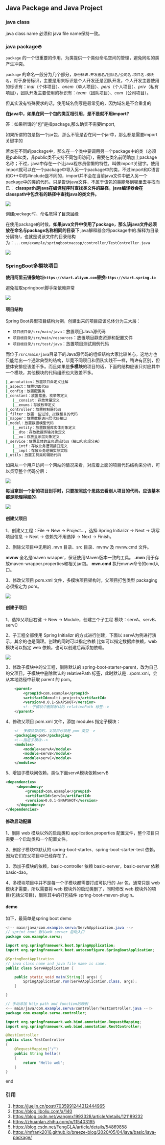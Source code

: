 ## Java Package and Java Project

### java class

java class name 必须和 java file name保持一致。



### java package:fire:

`package` 的一个很重要的作用，为类提供一个类似命名空间的管理，避免同名的类产生冲突。

`package` 的命名一般分为几个部分，`身份标识.开发者名/团队名/公司名.项目名.模块名`，对于身份标识，主要是用来标识是个人开发还是团队开发，个人开发主要使用的标识有：*indi*（个体项目）、*onem*（单人项目）、*pers*（个人项目）、*priv*（私有项目），团队开发主要使用的标识有：*team*（团队项目）、*com*（公司项目）。

但其实没有特殊要求的话，使用域名倒写是最常见的，因为域名是不会重复的

**在java中，如果在同一个包的类互相引用，是不是就不用import?**

答：如果所谓的"包"是指package,那么确实不需要import,

​    如果所谓的包是指一个jar包，那么不管是否在同一个jar中，那么都是需要import关键字的

若类在不同的package中，那么在一个类中要调用另一个package中的类（必须是public类，非public类不支持不同包间访问），需要在类名前明确加上package名称；不过，java中存在一个让java程序员偷懒的特性，叫做import关键字。使用import就可以在一个package中导入另一个package中的类，不过import和C语言和C++中的#include是不同的，import并不会在当前java文件中嵌入另一个package中的类的代码，只是告诉java文件，不属于该包的类能够到哪里去寻找而已：
**classpath是java在编译程序时查找类文件的路径，java编译器会在classpath中包含有的路径中查找java的类文件。**

![](https://image-1300760561.cos.ap-beijing.myqcloud.com/bgyq-blog/java-package-name.jpg)

创建package时，命名觉得了目录层级

在使用package的时候，**如果java文件中使用了package，那么该java文件必须放在命名与package名称相同的目录下**
java解释器会将package中的.解释为目录分隔符/，也就是说该文件的目录结构为：`...com/example/springbootnacosp/controller/TestController.java`

![](https://image-1300760561.cos.ap-beijing.myqcloud.com/bgyq-blog/java-package-name-and-dir.png)

### SpringBoot多模块项目

**使用阿里云镜像地址`https://start.aliyun.com`替换`https://start.spring.io`**

避免拉取springboot脚手架依赖异常

![](https://image-1300760561.cos.ap-beijing.myqcloud.com/bgyq-blog/replace-start-spring-io.png)

#### 项目结构

Spring Boot典型项目结构为例，创建出来的项目应该总体分为三大层：

- `项目根目录/src/main/java`：放置项目Java源代码
- `项目根目录/src/main/resources`：放置项目静态资源和配置文件
- `项目根目录/src/test/java`：放置项目测试用例代码

而位于`/src/main/java`目录下的Java源代码的组织结构大家比较关心，这地方也只能给出一个通常典型的结构，毕竟不同项目和团队实践不一样，稍许有区别，但整体安排应该差不多。而且如果是**多模块**的项目的话，下面的结构应该只对应其中一个模块，其他模块的代码组织也大致差不多。

```bash
|_annotation：放置项目自定义注解
|_aspect：放置切面代码
|_config：放置配置类
|_constant：放置常量、枚举等定义
   |__consist：存放常量定义
   |__enums：存放枚举定义
|_controller：放置控制器代码
|_filter：放置一些过滤、拦截相关的代码
|_mapper：放置数据访问层代码接口
|_model：放置数据模型代码
   |__entity：放置数据库实体对象定义
   |__dto：存放数据传输对象定义
   |__vo：存放显示层对象定义
|_service：放置具体的业务逻辑代码（接口和实现分离）
   |__intf：存放业务逻辑接口定义
   |__impl：存放业务逻辑实际实现
|_utils：放置工具类和辅助代码
```

如果从一个用户访问一个网站的情况来看，对应着上面的项目代码结构来分析，可以贯穿整个代码分层：

![](https://image-1300760561.cos.ap-beijing.myqcloud.com/bgyq-blog/springboot-arch.jpg)

**每当拿到一个新的项目到手时，只要按照这个思路去看别人项目的代码，应该基本都是能理得顺的**。

![](https://image-1300760561.cos.ap-beijing.myqcloud.com/bgyq-blog/springboot-arch-2.jpg)



#### 创建父项目

1、创建父工程：File -> New -> Project...，选择 Spring Initializr -> Next -> 填写项目信息 -> Next -> 依赖先不用选择 -> Next -> Finish。

2、删除父项目中无用的 .mvn 目录、src 目录、mvnw 及 mvnw.cmd 文件。

**mvnw**
全名是maven wrapper，保证使用Maven版本一致的工具。
**.mvn**
用于存放maven-wrapper.properties和相关jar包。
**mvn.cmd**
执行mvnw命令的cmd入口。

3、修改父项目 pom.xml 文件，多模块项目架构时，父项目打包类型 packaging 必须指定为 pom。

![](https://image-1300760561.cos.ap-beijing.myqcloud.com/bgyq-blog/parent-project-pom.png)

#### 创建子项目

1、选择父项目右键 -> New -> Module，创建三个子工程 模块：servA、servB、servC

2、子工程全部使用 Spring Initializr  的方式进行创建，下面以 servA为例进行演示，其余的也是同理。创建的同时可以指定依赖 比如可以指定数据库依赖，web 模块可以指定 web 依赖，也可以创建后再添加依赖。

![](https://image-1300760561.cos.ap-beijing.myqcloud.com/bgyq-blog/initialize-springboot-with-web-module.png)

3、修改子模块中的父工程，删除默认的 spring-boot-starter-parent，改为自己的父项目，子模块中删除默认的 relativePath 标签，此时默认是 ../pom.xml，会从本地路径中获取 parent 的 pom。

```xml
	<parent>
        <groupId>com.example</groupId>
        <artifactId>multi-project</artifactId>
        <version>0.0.1-SNAPSHOT</version>
        <!--子模块中删除默认的 relativePath 标签-->
    </parent>
```

4、修改父项目 pom.xml 文件，添加 modules 指定子模块：

```xml
    <!--多模块架构时，父项目必须是 pom 类型-->
    <packaging>pom</packaging>
    <!--指定子模块-->
    <modules>
        <module>servA</module>
        <module>servB</module>
        <module>servC</module>
    </modules>
```

5、增加子模块间依赖，类似下面servA模块依赖servB

```xml
<dependencies>
     <dependency>
         <groupId>com.example</groupId>
         <artifactId>ServB</artifactId>
         <version>0.0.1-SNAPSHOT</version>
     </dependency>
</dependencies>

```

#### 修改启动配置

1、删除 web 模块以外的启动类和 application.properties 配置文件，整个项目只需要一个启动类和一个配置文件。

2、删除子模块中默认的 spring-boot-starter、spring-boot-starter-test 依赖，因为它们在父项目中已经存在了。

3、添加子模块的依赖，basic-controller 依赖 basic-server，basic-server 依赖 basic-dao。

4、多模块项目中并不是每一个子模块都需要打成可执行的 Jar 包，通常只是 web 模块才需要，所以需要将 web 模块外的启动类删了，同时修改 web 模块外的项目(包括父项目)，删除其中的打包插件 spring-boot-maven-plugin。

#### demo

如下，最简单是spring boot demo

```java
<!-- main/java/com.example.serva/ServAApplication.java -->
// sprint boot 默认web server 启动入口
package com.example.serva;

import org.springframework.boot.SpringApplication;
import org.springframework.boot.autoconfigure.SpringBootApplication;

@SpringBootApplication
// java class name and java file name is same.
public class ServAApplication {

    public static void main(String[] args) {
        SpringApplication.run(ServAApplication.class, args);
    }

}

// 手动添加 http path and function的映射
<-- main/java/com.example.serva/controller/TestController.java --!>
package com.example.serva.controller;

import org.springframework.web.bind.annotation.RequestMapping;
import org.springframework.web.bind.annotation.RestController;

@RestController
public class TestController
{
    @RequestMapping("/")
    public String hello()
    {
        return "Hello web";
    }
}    
```

end

### 引用

1. https://juejin.cn/post/7035991244312444965
2. https://blog.liboliu.com/a/140
3. https://blog.csdn.net/wangmx1993328/article/details/121189232
4. https://zhuanlan.zhihu.com/p/115403195
5. https://blog.csdn.net/FengGLA/article/details/54869858
6. https://mfrank2016.github.io/breeze-blog/2020/05/04/java/basic/java-package/

